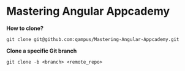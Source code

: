 Mastering Angular Appcademy
===================


**How to clone?**

    git clone git@github.com:qampus/Mastering-Angular-Appcademy.git

**Clone a specific Git branch**

    git clone -b <branch> <remote_repo>

